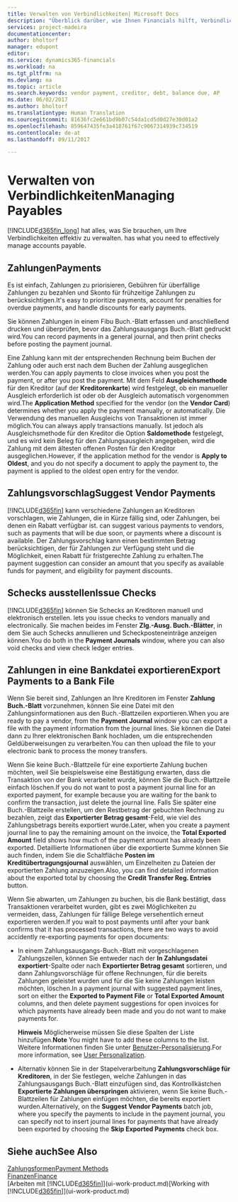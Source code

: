 ```yaml
---
title: Verwalten von Verbindlichkeiten| Microsoft Docs
description: "Überblick darüber, wie Ihnen Financials hilft, Verbindlichkeiten inklusive Kreditorenzahlungen, Gläubiger, Schulden und geschuldete Beträge zu verwalten."
services: project-madeira
documentationcenter: 
author: bholtorf
manager: edupont
editor: 
ms.service: dynamics365-financials
ms.workload: na
ms.tgt_pltfrm: na
ms.devlang: na
ms.topic: article
ms.search.keywords: vendor payment, creditor, debt, balance due, AP
ms.date: 06/02/2017
ms.author: bholtorf
ms.translationtype: Human Translation
ms.sourcegitcommit: 81636fc2e661bd9b07c54da1cd5d0d27e30d01a2
ms.openlocfilehash: 859647435fe3a418761f67c9067314939c734519
ms.contentlocale: de-at
ms.lasthandoff: 09/11/2017

---
```

# <a name="managing-payables"></a><span data-ttu-id="db6d9-103">Verwalten von Verbindlichkeiten</span><span class="sxs-lookup"><span data-stu-id="db6d9-103">Managing Payables</span></span>
[!INCLUDE[d365fin_long](includes/d365fin_long_md.md)]<span data-ttu-id="db6d9-104"> hat alles, was Sie brauchen, um Ihre Verbindlichkeiten effektiv zu verwalten.</span><span class="sxs-lookup"><span data-stu-id="db6d9-104"> has what you need to effectively manage accounts payable.</span></span>  

## <a name="payments"></a><span data-ttu-id="db6d9-105">Zahlungen</span><span class="sxs-lookup"><span data-stu-id="db6d9-105">Payments</span></span>
<span data-ttu-id="db6d9-106">Es ist einfach, Zahlungen zu priorisieren, Gebühren für überfällige Zahlungen zu bezahlen und Skonto für frühzeitige Zahlungen zu berücksichtigen.</span><span class="sxs-lookup"><span data-stu-id="db6d9-106">It's easy to prioritize payments, account for penalties for overdue payments, and handle discounts for early payments.</span></span>

<span data-ttu-id="db6d9-107">Sie können Zahlungen in einem Fibu Buch.-Blatt erfassen und anschließend drucken und überprüfen, bevor das Zahlungsausgangs Buch.-Blatt gedruckt wird.</span><span class="sxs-lookup"><span data-stu-id="db6d9-107">You can record payments in a general journal, and then print checks before posting the payment journal.</span></span>

<span data-ttu-id="db6d9-108">Eine Zahlung kann mit der entsprechenden Rechnung beim Buchen der Zahlung oder auch erst nach dem Buchen der Zahlung ausgeglichen werden.</span><span class="sxs-lookup"><span data-stu-id="db6d9-108">You can apply payments to close invoices when you post the payment, or after you post the payment.</span></span> <span data-ttu-id="db6d9-109">Mit dem Feld **Ausgleichsmethode** für den Kreditor (auf der **Kreditorenkarte**) wird festgelegt, ob ein manueller Ausgleich erforderlich ist oder ob der Ausgleich automatisch vorgenommen wird.</span><span class="sxs-lookup"><span data-stu-id="db6d9-109">The **Application Method** specified for the vendor (on the **Vendor Card**) determines whether you apply the payment manually, or automatically.</span></span> <span data-ttu-id="db6d9-110">Die Verwendung des manuellen Ausgleichs von Transaktionen ist immer möglich.</span><span class="sxs-lookup"><span data-stu-id="db6d9-110">You can always apply transactions manually.</span></span> <span data-ttu-id="db6d9-111">Ist jedoch als Ausgleichsmethode für den Kreditor die Option **Saldomethode** festgelegt, und es wird kein Beleg für den Zahlungsausgleich angegeben, wird die Zahlung mit dem ältesten offenen Posten für den Kreditor ausgeglichen.</span><span class="sxs-lookup"><span data-stu-id="db6d9-111">However, if the application method for the vendor is **Apply to Oldest**, and you do not specify a document to apply the payment to, the payment is applied to the oldest open entry for the vendor.</span></span>

## <a name="suggest-vendor-payments"></a><span data-ttu-id="db6d9-112">Zahlungsvorschlag</span><span class="sxs-lookup"><span data-stu-id="db6d9-112">Suggest Vendor Payments</span></span>
[!INCLUDE[d365fin](includes/d365fin_md.md)]<span data-ttu-id="db6d9-113"> kann verschiedene Zahlungen an Kreditoren vorschlagen, wie Zahlungen, die in Kürze fällig sind, oder Zahlungen, bei denen ein Rabatt verfügbar ist.</span><span class="sxs-lookup"><span data-stu-id="db6d9-113"> can suggest various payments to vendors, such as payments that will be due soon, or payments where a discount is available.</span></span> <span data-ttu-id="db6d9-114">Der Zahlungsvorschlag kann einen bestimmten Betrag berücksichtigen, der für Zahlungen zur Verfügung steht und die Möglichkeit, einen Rabatt für fristgerechte Zahlung zu erhalten.</span><span class="sxs-lookup"><span data-stu-id="db6d9-114">The payment suggestion can consider an amount that you specify as available funds for payment, and eligibility for payment discounts.</span></span>

## <a name="issue-checks"></a><span data-ttu-id="db6d9-115">Schecks ausstellen</span><span class="sxs-lookup"><span data-stu-id="db6d9-115">Issue Checks</span></span>
[!INCLUDE[d365fin](includes/d365fin_md.md)]<span data-ttu-id="db6d9-116"> können Sie Schecks an Kreditoren manuell und elektronisch erstellen.</span><span class="sxs-lookup"><span data-stu-id="db6d9-116"> lets you issue checks to vendors manually and electronically.</span></span> <span data-ttu-id="db6d9-117">Sie machen beides im Fenster **Zlg.-Ausg. Buch.-Blätter**, in dem Sie auch Schecks annullieren und Scheckposteneinträge anzeigen können.</span><span class="sxs-lookup"><span data-stu-id="db6d9-117">You do both in the **Payment Journals** window, where you can also void checks and view check ledger entries.</span></span>

## <a name="export-payments-to-a-bank-file"></a><span data-ttu-id="db6d9-118">Zahlungen in eine Bankdatei exportieren</span><span class="sxs-lookup"><span data-stu-id="db6d9-118">Export Payments to a Bank File</span></span>
<span data-ttu-id="db6d9-119">Wenn Sie bereit sind, Zahlungen an Ihre Kreditoren im Fenster **Zahlung Buch.-Blatt** vorzunehmen, können Sie eine Datei mit den Zahlungsinformationen aus den Buch.-Blattzeilen exportieren.</span><span class="sxs-lookup"><span data-stu-id="db6d9-119">When you are ready to pay a vendor, from the **Payment Journal** window you can export a file with the payment information from the journal lines.</span></span> <span data-ttu-id="db6d9-120">Sie können die Datei dann zu Ihrer elektronischen Bank hochladen, um die entsprechenden Geldüberweisungen zu verarbeiten.</span><span class="sxs-lookup"><span data-stu-id="db6d9-120">You can then upload the file to your electronic bank to process the money transfers.</span></span>

<span data-ttu-id="db6d9-121">Wenn Sie keine Buch.-Blattzeile für eine exportierte Zahlung buchen möchten, weil Sie beispielsweise eine Bestätigung erwarten, dass die Transaktion von der Bank verarbeitet wurde, können Sie die Buch.-Blattzeile einfach löschen.</span><span class="sxs-lookup"><span data-stu-id="db6d9-121">If you do not want to post a payment journal line for an exported payment, for example because you are waiting for the bank to confirm the transaction, just delete the journal line.</span></span> <span data-ttu-id="db6d9-122">Falls Sie später eine Buch.-Blattzeile erstellen, um den Restbetrag der gebuchten Rechnung zu bezahlen, zeigt das **Exportierter Betrag gesamt**-Feld, wie viel des Zahlungsbetrags bereits exportiert wurde.</span><span class="sxs-lookup"><span data-stu-id="db6d9-122">Later, when you create a payment journal line to pay the remaining amount on the invoice, the **Total Exported Amount** field shows how much of the payment amount has already been exported.</span></span> <span data-ttu-id="db6d9-123">Detaillierte Informationen über die exportierte Summe können Sie auch finden, indem Sie die Schaltfläche **Posten im Kreditübertragungsjournal** auswählen, um Einzelheiten zu Dateien der exportierten Zahlung anzuzeigen.</span><span class="sxs-lookup"><span data-stu-id="db6d9-123">Also, you can find detailed information about the exported total by choosing the **Credit Transfer Reg. Entries** button.</span></span>

<span data-ttu-id="db6d9-124">Wenn Sie abwarten, um Zahlungen zu buchen, bis die Bank bestätigt, dass Transaktionen verarbeitet wurden, gibt es zwei Möglichkeiten zu vermeiden, dass, Zahlungen für fällige Belege versehentlich erneut exportieren werden.</span><span class="sxs-lookup"><span data-stu-id="db6d9-124">If you wait to post payments until after your bank confirms that it has processed transactions, there are two ways to avoid accidently re-exporting payments for open documents:</span></span>  

* <span data-ttu-id="db6d9-125">In einem Zahlungsausgangs-Buch.-Blatt mit vorgeschlagenen Zahlungszeilen, können Sie entweder nach der **In Zahlungsdatei exportiert**-Spalte oder nach **Exportierter Betrag gesamt** sortieren, und dann Zahlungsvorschläge für offene Rechnungen, für die bereits Zahlungen geleistet wurden und für die Sie keine Zahlungen leisten möchten, löschen.</span><span class="sxs-lookup"><span data-stu-id="db6d9-125">In a payment journal with suggested payment lines, sort on either the **Exported to Payment File** or **Total Exported Amount** columns, and then delete payment suggestions for open invoices for which payments have already been made and you do not want to make payments for.</span></span>

    <span data-ttu-id="db6d9-126">**Hinweis** Möglicherweise müssen Sie diese Spalten der Liste hinzufügen.</span><span class="sxs-lookup"><span data-stu-id="db6d9-126">**Note** You might have to add these columns to the list.</span></span> <span data-ttu-id="db6d9-127">Weitere Informationen finden Sie unter [Benutzer-Personalisierung](ui-user-personalization.md).</span><span class="sxs-lookup"><span data-stu-id="db6d9-127">For more information, see [User Personalization](ui-user-personalization.md).</span></span>  
* <span data-ttu-id="db6d9-128">Alternativ können Sie in der Stapelverarbeitung **Zahlungsvorschläge für Kreditoren**, in der Sie festlegen, welche Zahlungen in das Zahlungsausgangs Buch.-Blatt einzufügen sind, das Kontrollkästchen **Exportierte Zahlungen überspringen** aktivieren, wenn Sie keine Buch.-Blattzeilen für Zahlungen einfügen möchten, die bereits exportiert wurden.</span><span class="sxs-lookup"><span data-stu-id="db6d9-128">Alternatively, on the **Suggest Vendor Payments** batch job, where you specify the payments to include in the payment journal, you can specify not to insert journal lines for payments that have already been exported by choosing the **Skip Exported Payments** check box.</span></span>

## <a name="see-also"></a><span data-ttu-id="db6d9-129">Siehe auch</span><span class="sxs-lookup"><span data-stu-id="db6d9-129">See Also</span></span>
[<span data-ttu-id="db6d9-130">Zahlungsformen</span><span class="sxs-lookup"><span data-stu-id="db6d9-130">Payment Methods</span></span>](finance-payment-methods.md)  
[<span data-ttu-id="db6d9-131">Finanzen</span><span class="sxs-lookup"><span data-stu-id="db6d9-131">Finance</span></span>](finance.md)  
<span data-ttu-id="db6d9-132">[Arbeiten mit [!INCLUDE[d365fin](includes/d365fin_md.md)]](ui-work-product.md)</span><span class="sxs-lookup"><span data-stu-id="db6d9-132">[Working with [!INCLUDE[d365fin](includes/d365fin_md.md)]](ui-work-product.md)</span></span>

